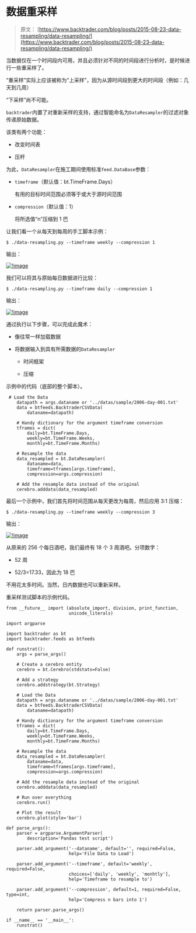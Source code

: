 # 数据重采样

> 原文： [https://www.backtrader.com/blog/posts/2015-08-23-data-resampling/data-resampling/](https://www.backtrader.com/blog/posts/2015-08-23-data-resampling/data-resampling/)

当数据仅在一个时间段内可用，并且必须针对不同的时间段进行分析时，是时候进行一些重采样了。

“重采样”实际上应该被称为“上采样”，因为从源时间段到更大的时间段（例如：几天到几周）

“下采样”尚不可能。

`backtrader`内置了对重新采样的支持，通过智能命名为`DataResampler`的过滤对象传递原始数据。

该类有两个功能：

*   改变时间表

*   压杆

为此，`DataResampler`在施工期间使用标准`feed.DataBase`参数：

*   `timeframe`（默认值：bt.TimeFrame.Days）

    有用的目标时间范围必须等于或大于源时间范围

*   `compression`（默认值：1）

    将所选值“n”压缩到 1 巴

让我们看一个从每天到每周的手工脚本示例：

```
$ ./data-resampling.py --timeframe weekly --compression 1 
```

输出：

[![!image](../Images/d4fb746f392cdd09d8df33d275cac149.png)](../resample-daily-weekly.png)

我们可以将其与原始每日数据进行比较：

```
$ ./data-resampling.py --timeframe daily --compression 1 
```

输出：

[![!image](../Images/15344c8ee6a11e8dcaa02f05f63aa04f.png)](../resample-daily-daily.png)

通过执行以下步骤，可以完成此魔术：

*   像往常一样加载数据

*   将数据输入到具有所需数据的`DataResampler`

    *   时间框架

    *   压缩

示例中的代码（底部的整个脚本）。

```
 # Load the Data
    datapath = args.dataname or '../datas/sample/2006-day-001.txt'
    data = btfeeds.BacktraderCSVData(
        dataname=datapath)

    # Handy dictionary for the argument timeframe conversion
    tframes = dict(
        daily=bt.TimeFrame.Days,
        weekly=bt.TimeFrame.Weeks,
        monthly=bt.TimeFrame.Months)

    # Resample the data
    data_resampled = bt.DataResampler(
        dataname=data,
        timeframe=tframes[args.timeframe],
        compression=args.compression)

    # Add the resample data instead of the original
    cerebro.adddata(data_resampled) 
```

最后一个示例中，我们首先将时间范围从每天更改为每周，然后应用 3:1 压缩：

```
$ ./data-resampling.py --timeframe weekly --compression 3 
```

输出：

[![!image](../Images/4f595a25f1b4ef03bd4d4973e3995791.png)](../resample-daily-weekly-3.png)

从原来的 256 个每日酒吧，我们最终有 18 个 3 周酒吧。分项数字：

*   52 周

*   52/3=17.33，因此为 18 巴

不用花太多时间。当然，日内数据也可以重新采样。

重采样测试脚本的示例代码。

```
from __future__ import (absolute_import, division, print_function,
                        unicode_literals)

import argparse

import backtrader as bt
import backtrader.feeds as btfeeds

def runstrat():
    args = parse_args()

    # Create a cerebro entity
    cerebro = bt.Cerebro(stdstats=False)

    # Add a strategy
    cerebro.addstrategy(bt.Strategy)

    # Load the Data
    datapath = args.dataname or '../datas/sample/2006-day-001.txt'
    data = btfeeds.BacktraderCSVData(
        dataname=datapath)

    # Handy dictionary for the argument timeframe conversion
    tframes = dict(
        daily=bt.TimeFrame.Days,
        weekly=bt.TimeFrame.Weeks,
        monthly=bt.TimeFrame.Months)

    # Resample the data
    data_resampled = bt.DataResampler(
        dataname=data,
        timeframe=tframes[args.timeframe],
        compression=args.compression)

    # Add the resample data instead of the original
    cerebro.adddata(data_resampled)

    # Run over everything
    cerebro.run()

    # Plot the result
    cerebro.plot(style='bar')

def parse_args():
    parser = argparse.ArgumentParser(
        description='Pandas test script')

    parser.add_argument('--dataname', default='', required=False,
                        help='File Data to Load')

    parser.add_argument('--timeframe', default='weekly', required=False,
                        choices=['daily', 'weekly', 'monhtly'],
                        help='Timeframe to resample to')

    parser.add_argument('--compression', default=1, required=False, type=int,
                        help='Compress n bars into 1')

    return parser.parse_args()

if __name__ == '__main__':
    runstrat() 
```